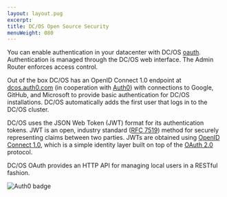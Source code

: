 ```yaml
---
layout: layout.pug
excerpt:
title: DC/OS Open Source Security
menuWeight: 080
---
```

You can enable authentication in your datacenter with DC/OS [oauth](https://github.com/dcos/dcos-oauth). Authentication is managed through the DC/OS web interface. The Admin Router enforces access control.

Out of the box DC/OS has an OpenID Connect 1.0 endpoint at [dcos.auth0.com](https://dcos.auth0.com/.well-known/openid-configuration) (in cooperation with [Auth0](https://auth0.com/)) with connections to Google, GitHub, and Microsoft to provide basic authentication for DC/OS installations. DC/OS automatically adds the first user that logs in to the DC/OS cluster.

DC/OS uses the JSON Web Token (JWT) format for its authentication tokens. JWT is an open, industry standard ([RFC
7519](https://tools.ietf.org/html/rfc7519)) method for securely representing claims between two parties. JWTs are obtained using
[OpenID Connect 1.0](https://openid.net/specs/openid-connect-core-1_0.html), which is a simple identity layer built on top of the
[OAuth 2.0](http://oauth.net/2/) protocol.

DC/OS OAuth provides an HTTP API for managing local users in a RESTful fashion.

![Auth0 badge](/1.10/img/a0-badge-light.png)
